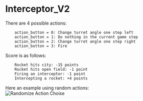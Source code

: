 # Interceptor_V2

There are 4 possible actions:     

        action_button = 0: Change turret angle one step left
        action_button = 1: Do nothing in the current game step
        action_button = 2: Change turret angle one step right
        action_button = 3: Fire

Score is as follows: 

        Rocket hits city: -15 points
        Rocket hits open field: -1 point
        Firing an interceptor: -1 point
        Intercepting a rocket: +4 points
        
 Here an example using random actions:        
![Randomize Action Choise](https://github.com/eladprager/Interceptor_V2/blob/master/Interceptor_V2.gif)
